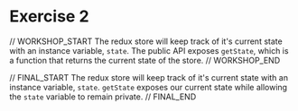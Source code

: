 # Exercise 2

// WORKSHOP_START
The redux store will keep track of it's current state with an instance variable, `state`.
The public API exposes `getState`, which is a function that returns the current state of the store.
// WORKSHOP_END

// FINAL_START
The redux store will keep track of it's current state with an instance variable, `state`.
`getState` exposes our current state while allowing the `state` variable to remain private.
// FINAL_END
